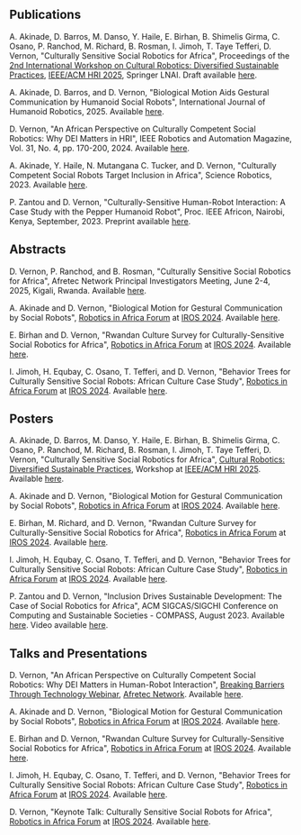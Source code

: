 ## Publications

A. Akinade, D. Barros, M. Danso, Y. Haile, E. Birhan, B. Shimelis Girma, C. Osano, P. Ranchod, M. Richard, B. Rosman, I. Jimoh, T. Taye Tefferi, D. Vernon, "Culturally Sensitive Social Robotics for Africa", Proceedings of the [2nd International Workshop on Cultural Robotics: Diversified Sustainable Practices](https://www.culturebots.org/),  [IEEE/ACM HRI 2025](https://humanrobotinteraction.org/2025/), Springer LNAI. Draft available [here](https://cssr4africa.github.io/publications/2025_Akinade_et_al.pdf).

A. Akinade, D. Barros, and D. Vernon, "Biological Motion Aids Gestural Communication by Humanoid Social Robots", International Journal of Humanoid Robotics, 2025. Available [here](https://cssr4africa.github.io/publications/2025_Akinade_Barros_Vernon.pdf).

D. Vernon, "An African Perspective on Culturally Competent Social Robotics: Why DEI Matters in HRI", IEEE Robotics and Automation Magazine, Vol. 31, No. 4, pp. 170-200, 2024. Available [here](https://cssr4africa.github.io/publications/2024_Vernon.pdf).
 
A. Akinade, Y. Haile, N. Mutangana C. Tucker, and D. Vernon, "Culturally Competent Social Robots Target Inclusion in Africa", Science Robotics, 2023.  Available [here](https://cssr4africa.github.io/publications/2023_Akinade_et_al.pdf).

P. Zantou and D. Vernon, "Culturally-Sensitive Human-Robot Interaction: A Case Study with the Pepper Humanoid Robot", Proc. IEEE Africon, Nairobi, Kenya, September, 2023. Preprint available [here](https://cssr4africa.github.io/publications/2023_Zantou_Vernon_Africon.pdf).


## Abstracts

D. Vernon, P. Ranchod, and B. Rosman, "Culturally Sensitive Social Robotics for Africa", Afretec Network Principal Investigators Meeting, June 2-4, 2025, Kigali, Rwanda. Available [here](https://cssr4africa.github.io/abstracts/2025_CSSR4Africa_PI_Meeting_Abstract.pdf).  

A. Akinade and D. Vernon, "Biological Motion for Gestural Communication by Social Robots", [Robotics in Africa Forum](https://africarobotics.github.io/iros2024/) at [IROS 2024](https://iros2024-abudhabi.org/). Available [here](https://cssr4africa.github.io/abstracts/2024_Robotics_in_Africa_Forum_IROS_Akinade_Vernon_abstract.pdf).  

E. Birhan and D. Vernon, "Rwandan Culture Survey for Culturally-Sensitive Social Robotics for Africa", [Robotics in Africa Forum](https://africarobotics.github.io/iros2024/) at [IROS 2024](https://iros2024-abudhabi.org/). Available [here](https://cssr4africa.github.io/abstracts/2024_Robotics_in_Africa_Forum_IROS_Birhan_Vernon_abstract.pdf).  

I. Jimoh, H. Equbay, C. Osano, T. Tefferi, and D. Vernon, "Behavior Trees for Culturally Sensitive Social Robots: African Culture Case Study", [Robotics in Africa Forum](https://africarobotics.github.io/iros2024/) at [IROS 2024](https://iros2024-abudhabi.org/). Available [here](https://cssr4africa.github.io/abstracts/2024_Robotics_in_Africa_Forum_IROS_Jimoh_et_al_abstract.pdf).  


## Posters

A. Akinade, D. Barros, M. Danso, Y. Haile, E. Birhan, B. Shimelis Girma, C. Osano, P. Ranchod, M. Richard, B. Rosman, I. Jimoh, T. Taye Tefferi, D. Vernon, "Culturally Sensitive Social Robotics for Africa", [Cultural Robotics: Diversified Sustainable Practices](https://www.culturebots.org/), Workshop at [IEEE/ACM HRI 2025](https://humanrobotinteraction.org/2025/). Available [here](https://cssr4africa.github.io/posters/2025_Cultural_Robotics_Workshop_Akinade_et_al_poster.pdf).  

A. Akinade and D. Vernon, "Biological Motion for Gestural Communication by Social Robots", [Robotics in Africa Forum](https://africarobotics.github.io/iros2024/) at [IROS 2024](https://iros2024-abudhabi.org/). Available [here](https://cssr4africa.github.io/posters/2024_Robotics_in_Africa_Forum_IROS_Akinade_Vernon_poster.pdf).  

E. Birhan, M. Richard, and D. Vernon, "Rwandan Culture Survey for Culturally-Sensitive Social Robotics for Africa", [Robotics in Africa Forum](https://africarobotics.github.io/iros2024/) at [IROS 2024](https://iros2024-abudhabi.org/). Available [here](https://cssr4africa.github.io/posters/2024_Robotics_in_Africa_Forum_IROS_Birhan_et_al_poster.pdf).  

I. Jimoh, H. Equbay, C. Osano, T. Tefferi, and D. Vernon, "Behavior Trees for Culturally Sensitive Social Robots: African Culture Case Study", [Robotics in Africa Forum](https://africarobotics.github.io/iros2024/) at [IROS 2024](https://iros2024-abudhabi.org/). Available [here](https://cssr4africa.github.io/posters/2024_Robotics_in_Africa_Forum_IROS_Jimoh_et_al_poster.pdf).  

P. Zantou and D. Vernon, "Inclusion Drives Sustainable Development: The Case of Social Robotics for Africa", ACM SIGCAS/SIGCHI Conference on Computing and Sustainable Societies - COMPASS, August 2023. Available [here](https://cssr4africa.github.io/posters/2023_Zantou_Vernon_COMPASS.pdf). Video available [here](https://cssr4africa.github.io/videos/COMPASS_2023.mp4).


## Talks and Presentations

D. Vernon, "An African Perspective on Culturally Competent Social Robotics:  Why DEI Matters in Human-Robot Interaction", [Breaking Barriers Through Technology Webinar](https://engineering.cmu.edu/afretec/events/2025/02/26-vernon-seminar.html), [Afretec Network](https://engineering.cmu.edu/afretec/index.html). Available [here](https://cssr4africa.github.io/presentations/2025_Afretec_Breaking_Barriers_Webinar.pdf).  

A. Akinade and D. Vernon, "Biological Motion for Gestural Communication by Social Robots", [Robotics in Africa Forum](https://africarobotics.github.io/iros2024/) at [IROS 2024](https://iros2024-abudhabi.org/). Available [here](https://cssr4africa.github.io/presentations/2024_Robotics_in_Africa_Forum_IROS_Akinade_Vernon_lightning_presentation.pdf).  

E. Birhan and D. Vernon, "Rwandan Culture Survey for Culturally-Sensitive Social Robotics for Africa", [Robotics in Africa Forum](https://africarobotics.github.io/iros2024/) at [IROS 2024](https://iros2024-abudhabi.org/). Available [here](https://cssr4africa.github.io/presentations/2024_Robotics_in_Africa_Forum_IROS_Birhan_Vernon_lightning_presentation.pdf).  

I. Jimoh, H. Equbay, C. Osano, T. Tefferi, and D. Vernon, "Behavior Trees for Culturally Sensitive Social Robots: African Culture Case Study", [Robotics in Africa Forum](https://africarobotics.github.io/iros2024/) at [IROS 2024](https://iros2024-abudhabi.org/). Available [here](https://cssr4africa.github.io/presentations/2024_Robotics_in_Africa_Forum_IROS_Jimoh_et_al_lightning_presentation.pdf).  

D. Vernon, "Keynote Talk: Culturally Sensitive Social Robots for Africa", [Robotics in Africa Forum](https://africarobotics.github.io/iros2024/) at [IROS 2024](https://iros2024-abudhabi.org/). Available [here](https://cssr4africa.github.io/presentations/2024_Robotics_in_Africa_Forum_IROS_Vernon_keynote_presentation.pdf).  

